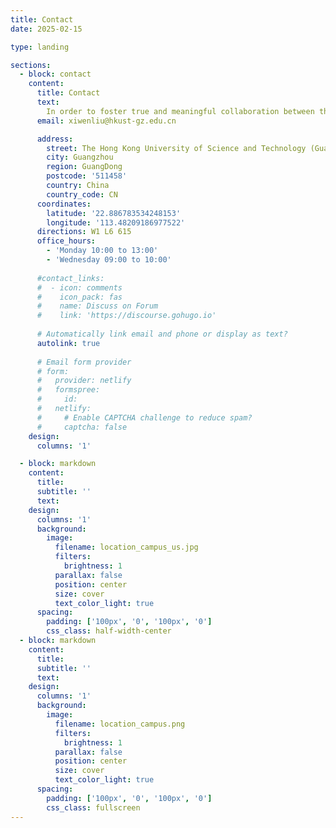 ```yaml
---
title: Contact
date: 2025-02-15

type: landing

sections:
  - block: contact
    content:
      title: Contact
      text: 
        In order to foster true and meaningful collaboration between the two campuses, the 1.1-sq-km Guangzhou campus is conveniently located in Nansha, south of Guangzhou and adjacent to the Qingsheng Station on the high-speed Guangzhou-Shenzhen-Hong Kong Express Rail Link.  [How to get to campus? ](https://personal.hkust-gz.edu.cn/yeyutong/pdf/HKUSTGZ-Transportation.pdf "How to get to campus?")。
      email: xiwenliu@hkust-gz.edu.cn

      address:
        street: The Hong Kong University of Science and Technology (Guangzhou), No.1 Du Xue Road
        city: Guangzhou
        region: GuangDong
        postcode: '511458'
        country: China
        country_code: CN
      coordinates:
        latitude: '22.886783534248153'
        longitude: '113.48209186977522'
      directions: W1 L6 615
      office_hours:
        - 'Monday 10:00 to 13:00'
        - 'Wednesday 09:00 to 10:00'
      
      #contact_links:
      #  - icon: comments
      #    icon_pack: fas
      #    name: Discuss on Forum
      #    link: 'https://discourse.gohugo.io'
    
      # Automatically link email and phone or display as text?
      autolink: true
    
      # Email form provider
      # form:
      #   provider: netlify
      #   formspree:
      #     id:
      #   netlify:
      #     # Enable CAPTCHA challenge to reduce spam?
      #     captcha: false
    design:
      columns: '1'

  - block: markdown
    content:
      title:
      subtitle: ''
      text:
    design:
      columns: '1'
      background:
        image: 
          filename: location_campus_us.jpg
          filters:
            brightness: 1
          parallax: false
          position: center
          size: cover
          text_color_light: true
      spacing:
        padding: ['100px', '0', '100px', '0']
        css_class: half-width-center
  - block: markdown
    content:
      title:
      subtitle: ''
      text:
    design:
      columns: '1'
      background:
        image: 
          filename: location_campus.png
          filters:
            brightness: 1
          parallax: false
          position: center
          size: cover
          text_color_light: true
      spacing:
        padding: ['100px', '0', '100px', '0']
        css_class: fullscreen
---
```

